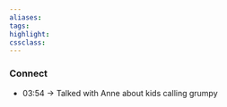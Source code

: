 ```yaml
---
aliases:  
tags:
highlight:  
cssclass:
---
```



### Connect
- 03:54 → Talked with Anne about kids calling grumpy
